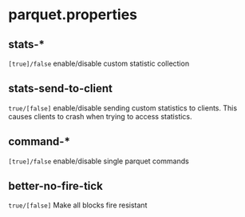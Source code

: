 # parquet.properties

## stats-*

`[true]/false`
enable/disable custom statistic collection

## stats-send-to-client

`true/[false]`
enable/disable sending custom statistics to clients.
This causes clients to crash when trying to access statistics.

## command-*

`[true]/false`
enable/disable single parquet commands

## better-no-fire-tick

`true/[false]`
Make all blocks fire resistant